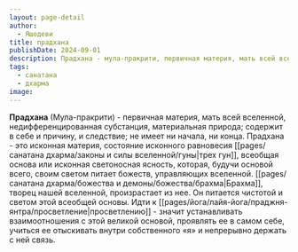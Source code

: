```yaml
---
layout: page-detail
author:
  - Яшодеви
title: прадхана
publishDate: 2024-09-01
description: Прадхана - мула-пракрити, первичная материя, мать всей вселенной, недифференцированная субстанция, материальная природа; содержит в себе и причину, и следствие; не имеет ни начала, ни конца.
tags:
  - санатана
  - дхарма
image:
---
```

**Прадхана** (Мула-пракрити) - первичная материя, мать всей вселенной, недифференцированная субстанция, материальная природа; содержит в себе и причину, и следствие; не имеет ни начала, ни конца.
Прадхана - это исконная материя, состояние исконного равновесия [[pages/санатана дхарма/законы и силы вселенной/гуны|трех гун]], всеобщая основа или исконная светоносная ясность, которая, будучи основой всего, своим светом питает божеств, управляющих вселенной. [[pages/санатана дхарма/божества и демоны/божества/брахма|Брахма]], творец нашей вселенной, произрастает из нее. Он питается чистотой и светом этой всеобщей основы. Идти к [[pages/йога/лайя-йога/праджня-янтра/просветление|просветлению]] - значит устанавливать взаимоотношения с этой великой основой, проявлять ее в самом себе, учиться ее отыскивать внутри собственного «я» и непрерывно держать с ней связь.

